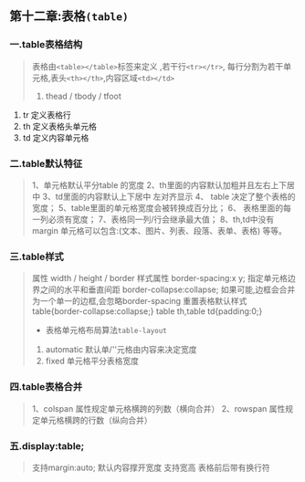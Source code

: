 ## 第十二章:表格`(table)`

### 一.table表格结构

> 表格由`<table></table>`标签来定义 ,若干行`<tr></tr>`, 每行分割为若干单元格,表头`<th></th>`,内容区域`<td></td>`
> 1. thead / tbody / tfoot 
1) tr 定义表格行
2) th 定义表格头单元格
3) td 定义内容单元格
### 二.table默认特征
> 1、单元格默认平分table 的宽度 
2、th里面的内容默认加粗并且左右上下居中 
3、td里面的内容默认上下居中 左对齐显示 
4、 table 决定了整个表格的宽度； 
5、table里面的单元格宽度会被转换成百分比； 
6、 表格里面的每一列必须有宽度； 
7、表格同一列/行会继承最大值； 
8、th,td中没有margin 
单元格可以包含:(文本、图片、列表、段落、表单、表格) 等等。

### 三.table样式

> 属性 width / height / border 样式属性
border-spacing:x y; 
指定单元格边界之间的水平和垂直间距
border-collapse:collapse; 
如果可能,边框会合并为一个单一的边框,会忽略border-spacing
重置表格默认样式 
table{border-collapse:collapse;} 
table th,table td{padding:0;}
>- 表格单元格布局算法`table-layout`
>1. automatic 默认单/''元格由内容来决定宽度
>2. fixed 单元格平分表格宽度
### 四.table表格合并
> 1、colspan 属性规定单元格横跨的列数（横向合并） <td colspan="2"></td>
> 2、rowspan 属性规定单元格横跨的行数（纵向合并） <td rowspan="2"></td>
>
### 五.display:table;
>
> 支持margin:auto;
> 默认内容撑开宽度
> 支持宽高
> 表格前后带有换行符